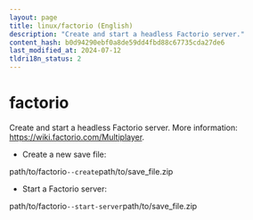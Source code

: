 ```yaml
---
layout: page
title: linux/factorio (English)
description: "Create and start a headless Factorio server."
content_hash: b0d94290ebf0a8de59dd4fbd88c67735cda27de6
last_modified_at: 2024-07-12
tldri18n_status: 2
---
```

# factorio

Create and start a headless Factorio server.
More information: <https://wiki.factorio.com/Multiplayer>.

- Create a new save file:

<span class="tldr-var badge badge-pill bg-dark-lm bg-white-dm text-white-lm text-dark-dm font-weight-bold">path/to/factorio</span>` --create `<span class="tldr-var badge badge-pill bg-dark-lm bg-white-dm text-white-lm text-dark-dm font-weight-bold">path/to/save_file.zip</span>

- Start a Factorio server:

<span class="tldr-var badge badge-pill bg-dark-lm bg-white-dm text-white-lm text-dark-dm font-weight-bold">path/to/factorio</span>` --start-server `<span class="tldr-var badge badge-pill bg-dark-lm bg-white-dm text-white-lm text-dark-dm font-weight-bold">path/to/save_file.zip</span>
